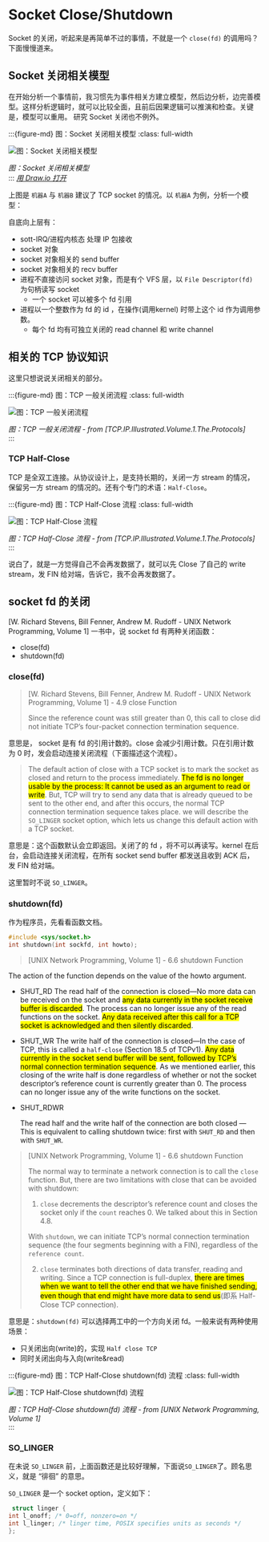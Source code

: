 # Socket Close/Shutdown

Socket 的关闭，听起来是再简单不过的事情，不就是一个 `close(fd)` 的调用吗？ 下面慢慢道来。


## Socket 关闭相关模型

在开始分析一个事情前，我习惯先为事件相关方建立模型，然后边分析，边完善模型。这样分析逻辑时，就可以比较全面，且前后因果逻辑可以推演和检查。关键是，模型可以重用。
研究 Socket 关闭也不例外。

:::{figure-md} 图：Socket 关闭相关模型
:class: full-width

<img src="socket-close.drawio.svg" alt="图：Socket 关闭相关模型">

*图：Socket 关闭相关模型*  
:::
*[用 Draw.io 打开](https://app.diagrams.net/?ui=sketch#Uhttps%3A%2F%2Fdevops-insider.mygraphql.com%2Fzh_CN%2Flatest%2F_images%2Fsocket-close.drawio.svg)*



上图是 `机器A` 与 `机器B` 建议了 TCP socket 的情况。以 `机器A`  为例，分析一个模型：

自底向上层有：

- sott-IRQ/进程内核态 处理 IP 包接收
- socket 对象
- socket 对象相关的 send buffer
- socket 对象相关的 recv buffer
- 进程不直接访问 socket 对象，而是有个 VFS 层，以 `File Descriptor(fd)` 为句柄读写 socket
  - 一个 socket 可以被多个 fd 引用
- 进程以一个整数作为 fd 的 id ，在操作(调用kernel) 时带上这个 id 作为调用参数。
  - 每个 fd 均有可独立关闭的 read channel 和 write channel



## 相关的 TCP 协议知识

这里只想说说关闭相关的部分。



:::{figure-md} 图：TCP 一般关闭流程
:class: full-width

<img src="tcp-disconnect-seq-normal.png" alt="图：TCP 一般关闭流程">

*图：TCP 一般关闭流程 - from [TCP.IP.Illustrated.Volume.1.The.Protocols]*  
:::



### TCP Half-Close

TCP 是全双工连接。从协议设计上，是支持长期的，关闭一方 stream 的情况，保留另一方 stream 的情况的。还有个专门的术语：`Half-Close`。



:::{figure-md} 图：TCP Half-Close 流程
:class: full-width

<img src="tcp-disconnect-seq-half-close.png" alt="图：TCP Half-Close 流程">

*图：TCP Half-Close 流程 - from [TCP.IP.Illustrated.Volume.1.The.Protocols]*  
:::



说白了，就是一方觉得自己不会再发数据了，就可以先 Close 了自己的 write stream，发 FIN 给对端，告诉它，我不会再发数据了。



## socket fd 的关闭

[W. Richard Stevens, Bill Fenner, Andrew M. Rudoff - UNIX Network Programming, Volume 1] 一书中，说 socket fd 有两种关闭函数：

- close(fd)
- shutdown(fd)

### close(fd)

> [W. Richard Stevens, Bill Fenner, Andrew M. Rudoff - UNIX Network Programming, Volume 1]  - 4.9 close Function
>
> Since the reference count was still greater than 0, this call to close did not
> initiate TCP’s four-packet connection termination sequence. 

意思是， socket 是有 fd 的引用计数的。close 会减少引用计数。只在引用计数为 0 时，发会启动连接关闭流程（下面描述这个流程）。

> The default action of close with a TCP socket is to mark the socket as closed and return to the process immediately. <mark>The fd is no longer usable by the process: It cannot be used as an argument to read or write</mark>. But, TCP will try to send any data that is already queued to be sent to the other end, and after this occurs, the normal TCP connection termination sequence takes place.
> we will describe the `SO_LINGER` socket option, which lets us change this default action with a TCP socket. 

意思是：这个函数默认会立即返回。关闭了的 fd ，将不可以再读写。kernel 在后台，会启动连接关闭流程，在所有 socket send buffer 都发送且收到 ACK 后，发 FIN 给对端。

这里暂时不说 `SO_LINGER`。

### shutdown(fd)

作为程序员，先看看函数文档。

```c
#include <sys/socket.h>
int shutdown(int sockfd, int howto);
```

> [UNIX Network Programming, Volume 1]  - 6.6 shutdown Function

The action of the function depends on the value of the howto argument.

- SHUT_RD
  The read half of the connection is closed—No more data can be
  received on the socket and <mark>any data currently in the socket receive buffer is discarded</mark>. The process can no longer issue any of the read functions on the socket. <mark>Any data received after this call for a TCP socket is acknowledged and then silently discarded</mark>. 

- SHUT_WR
  The write half of the connection is closed—In the case of TCP, this is
  called a `half-close` (Section 18.5 of TCPv1). <mark>Any data currently in the socket send buffer will be sent, followed by TCP’s normal connection termination sequence</mark>. As we mentioned earlier, this closing of the write half is done regardless of whether or not the socket descriptor’s reference count is currently greater than 0. The process can no longer issue any of the write functions on the socket.

- SHUT_RDWR

  The read half and the write half of the connection are both closed — This is equivalent to calling shutdown twice: first with `SHUT_RD` and then with `SHUT_WR`.



> [UNIX Network Programming, Volume 1]  - 6.6 shutdown Function
>
> The normal way to terminate a network connection is to call the `close` function. But,
> there are two limitations with close that can be avoided with shutdown:
>
> 1. `close` decrements the descriptor’s reference count and closes the socket only if
>   the `count` reaches 0. We talked about this in Section 4.8. 
>
>   With `shutdown`, we can initiate TCP’s normal connection termination sequence (the four segments
>   beginning with a FIN), regardless of the `reference count`.
>
> 2. `close` terminates both directions of data transfer, reading and writing. Since a TCP connection is full-duplex, <mark>there are times when we want to tell the other end that we have finished sending, even though that end might have more data to send us</mark>(即系 Half-Close TCP connection). 

意思是：`shutdown(fd)` 可以选择两工中的一个方向关闭 fd。一般来说有两种使用场景：

- 只关闭出向(write)的，实现 `Half close TCP`
- 同时关闭出向与入向(write&read)



:::{figure-md} 图：TCP Half-Close shutdown(fd) 流程
:class: full-width

<img src="tcp-disconnect-seq-half-close-shutdown.png" alt="图：TCP Half-Close shutdown(fd) 流程">

*图：TCP Half-Close shutdown(fd) 流程 - from [UNIX Network Programming, Volume 1]*  
:::



### SO_LINGER

在未说 `SO_LINGER` 前，上面函数还是比较好理解，下面说`SO_LINGER`了。顾名思义，就是 “徘徊” 的意思。

`SO_LINGER` 是一个 socket option，定义如下：

```c
 struct linger {
int l_onoff; /* 0=off, nonzero=on */
int l_linger; /* linger time, POSIX specifies units as seconds */
};
```





